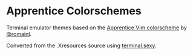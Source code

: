 # Apprentice Colorschemes

Terminal emulator themes based on the [Apprentice Vim colorscheme](https://github.com/romainl/Apprentice) by [@romainl](https://github.com/romainl).

Converted from the .Xresources source using [terminal.sexy](http://terminal.sexy/).
